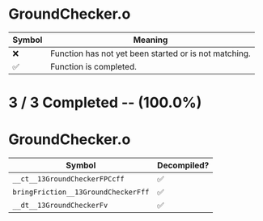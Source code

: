 # GroundChecker.o
| Symbol | Meaning 
| ------------- | ------------- 
| :x: | Function has not yet been started or is not matching. 
| :white_check_mark: | Function is completed. 


# 3 / 3 Completed -- (100.0%)
# GroundChecker.o
| Symbol | Decompiled? |
| ------------- | ------------- |
| `__ct__13GroundCheckerFPCcff` | :white_check_mark: |
| `bringFriction__13GroundCheckerFff` | :white_check_mark: |
| `__dt__13GroundCheckerFv` | :white_check_mark: |
